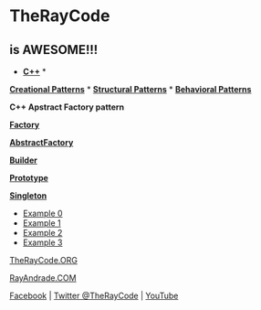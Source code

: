 # TheRayCode
## is AWESOME!!!

* **[C++](../README.md)** * 

**[Creational Patterns](../README.md)** * **[Structural Patterns](../../Structural/README.md)** * **[Behavioral Patterns](../../Behavioral/README.md)**

**C++ Apstract Factory pattern**

**[Factory](./Factory/README.md)**

**[AbstractFactory](./AbstractFactory/README.md)**

**[Builder](./Builder/README.md)**

**[Prototype](./Prototype/README.md)**

**[Singleton](./Singleton/README.md)**

* [Example 0](./AF0/README.md)
* [Example 1](./AF1/)
* [Example 2](./AF2/)
* [Example 3](./AF3/README.md)

[TheRayCode.ORG](https://www.TheRayCode.org)

[RayAndrade.COM](https://www.RayAndrade.com)

[Facebook](https://www.facebook.com/TheRayCode/) | [Twitter @TheRayCode](https://www.twitter.com/TheRayCode/) | [YouTube](https://www.youtube.com/AndradeRay/)

